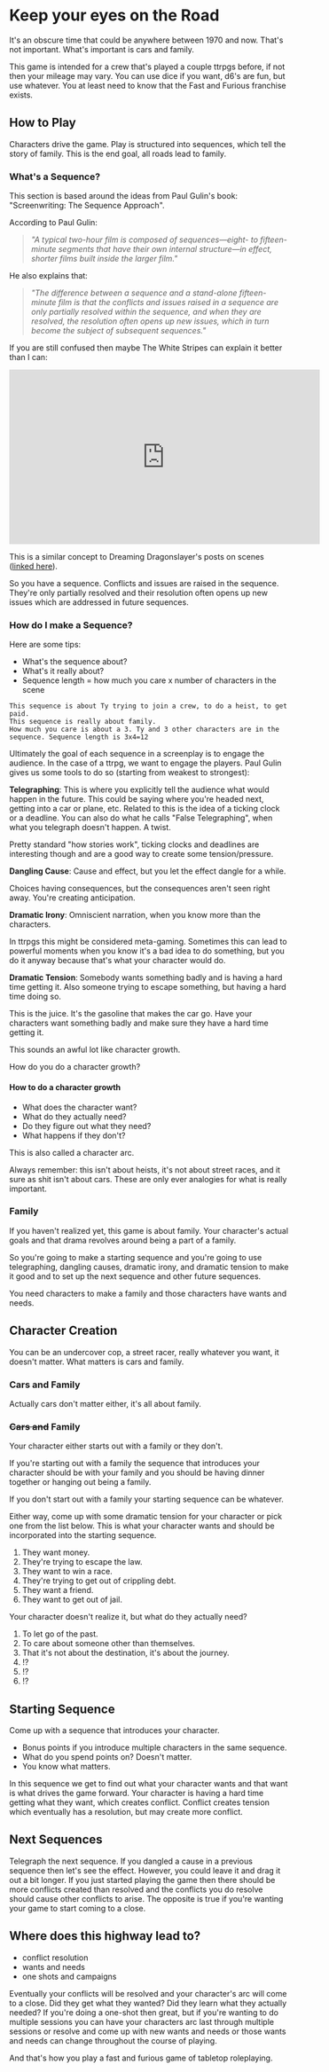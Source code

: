 # Keep your eyes on the Road

It's an obscure time that could be anywhere between 1970 and now. That's not important. What's important is cars and family.

This game is intended for a crew that's played a couple ttrpgs before, if not then your mileage may vary. You can use dice if you want, d6's are fun, but use whatever. You at least need to know that the Fast and Furious franchise exists.

## How to Play

Characters drive the game. Play is structured into sequences, which tell the story of family. This is the end goal, all roads lead to family.

### What's a Sequence?

This section is based around the ideas from Paul Gulin's book: "Screenwriting: The Sequence Approach".

According to Paul Gulin:
>*"A typical two-hour film is composed of sequences—eight- to fifteen-minute segments that have their own internal structure—in effect, shorter films built inside the larger film."*

He also explains that:
>*"The difference between a sequence and a stand-alone fifteen-minute film is that the conflicts and issues raised in a sequence are only partially resolved within the sequence, and when they are resolved, the resolution often opens up new issues, which in turn become the subject of subsequent sequences."*

If you are still confused then maybe The White Stripes can explain it better than I can:

<iframe width="560" height="315" src="https://www.youtube.com/embed/KSvGOKH5zxk" title="YouTube video player" frameborder="0" allow="accelerometer; autoplay; clipboard-write; encrypted-media; gyroscope; picture-in-picture" allowfullscreen></iframe>

This is a similar concept to Dreaming Dragonslayer's posts on scenes ([linked here](https://dreamingdragonslayer.com/2021/09/27/scene-based-adventure-principles/)).

So you have a sequence. Conflicts and issues are raised in the sequence. They're only partially resolved and their resolution often opens up new issues which are addressed in future sequences.

### How do I make a Sequence?

Here are some tips:

- What's the sequence about?
- What's it really about?
- Sequence length = how much you care x number of characters in the scene

```
This sequence is about Ty trying to join a crew, to do a heist, to get paid.
This sequence is really about family.
How much you care is about a 3. Ty and 3 other characters are in the sequence. Sequence length is 3x4=12
```

Ultimately the goal of each sequence in a screenplay is to engage the audience. In the case of a ttrpg, we want to engage the players. Paul Gulin gives us some tools to do so (starting from weakest to strongest):

**Telegraphing**: This is where you explicitly tell the audience what would happen in the future. This could be saying where you're headed next, getting into a car or plane, etc. Related to this is the idea of a ticking clock or a deadline. You can also do what he calls "False Telegraphing", when what you telegraph doesn't happen. A twist.

Pretty standard "how stories work", ticking clocks and deadlines are interesting though and are a good way to create some tension/pressure.

**Dangling Cause**: Cause and effect, but you let the effect dangle for a while.

Choices having consequences, but the consequences aren't seen right away. You're creating anticipation.

**Dramatic Irony**: Omniscient narration, when you know more than the characters.

In ttrpgs this might be considered meta-gaming. Sometimes this can lead to powerful moments when you know it's a bad idea to do something, but you do it anyway because that's what your character would do.

**Dramatic Tension**: Somebody wants something badly and is having a hard time getting it. Also someone trying to escape something, but having a hard time doing so.

This is the juice. It's the gasoline that makes the car go. Have your characters want something badly and make sure they have a hard time getting it.

This sounds an awful lot like character growth.

How do you do a character growth?

#### How to do a character growth

- What does the character want?
- What do they actually need?
- Do they figure out what they need?
- What happens if they don't?

This is also called a character arc.

Always remember: this isn't about heists, it's not about street races, and it sure as shit isn't about cars. These are only ever analogies for what is really important.

### Family

If you haven't realized yet, this game is about family. Your character's actual goals and that drama revolves around being a part of a family.

So you're going to make a starting sequence and you're going to use telegraphing, dangling causes, dramatic irony, and dramatic tension to make it good and to set up the next sequence and other future sequences.

You need characters to make a family and those characters have wants and needs.

## Character Creation

You can be an undercover cop, a street racer, really whatever you want, it doesn't matter. What matters is cars and family.

### Cars and Family

Actually cars don't matter either, it's all about family.

### ~~Cars and~~ Family

Your character either starts out with a family or they don't.

If you're starting out with a family the sequence that introduces your character should be with your family and you should be having dinner together or hanging out being a family.

If you don't start out with a family your starting sequence can be whatever.

Either way, come up with some dramatic tension for your character or pick one from the list below. This is what your character wants and should be incorporated into the starting sequence.

1. They want money.
2. They're trying to escape the law.
3. They want to win a race.
4. They're trying to get out of crippling debt.
5. They want a friend.
6. They want to get out of jail.

Your character doesn't realize it, but what do they actually need?

1. To let go of the past.
2. To care about someone other than themselves.
3. That it's not about the destination, it's about the journey.
4. !?
5. !?
6. !?

## Starting Sequence

Come up with a sequence that introduces your character.

- Bonus points if you introduce multiple characters in the same sequence.
- What do you spend points on? Doesn't matter.
- You know what matters.

In this sequence we get to find out what your character wants and that want is what drives the game forward. Your character is having a hard time getting what they want, which creates conflict. Conflict creates tension which eventually has a resolution, but may create more conflict.

## Next Sequences

Telegraph the next sequence. If you dangled a cause in a previous sequence then let's see the effect. However, you could leave it and drag it out a bit longer. If you just started playing the game then there should be more conflicts created than resolved and the conflicts you do resolve should cause other conflicts to arise. The opposite is true if you're wanting your game to start coming to a close.

## Where does this highway lead to?

- conflict resolution
- wants and needs
- one shots and campaigns

Eventually your conflicts will be resolved and your character's arc will come to a close. Did they get what they wanted? Did they learn what they actually needed? If you're doing a one-shot then great, but if you're wanting to do multiple sessions you can have your characters arc last through multiple sessions or resolve and come up with new wants and needs or those wants and needs can change throughout the course of playing.

And that's how you play a fast and furious game of tabletop roleplaying.
